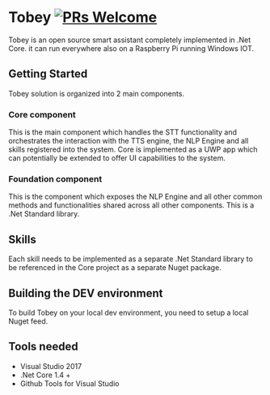 # Tobey [![PRs Welcome](https://img.shields.io/badge/PRs-welcome-brightgreen.svg?style=flat-square)](http://makeapullrequest.com)

Tobey is an open source smart assistant completely implemented in .Net Core. it can run everywhere also on a Raspberry Pi running Windows IOT.

## Getting Started

Tobey solution is organized into 2 main components.

### **Core component**
This is the main component which handles the STT functionality and orchestrates the interaction with the TTS engine, the NLP Engine and all skills registered into the system. Core is implemented as a UWP app which can potentially be extended to offer UI capabilities to the system.

### **Foundation component**
This is the component which exposes the NLP Engine and all other common methods and functionalities shared across all other components. This is a .Net Standard library. 

## Skills
Each skill needs to be implemented as a separate .Net Standard library to be referenced in the Core project as a separate Nuget package.

## Building the DEV environment

To build Tobey on your local dev environment, you need to setup a local Nuget feed.




## Tools needed

- Visual Studio 2017
- .Net Core 1.4 +
- Github Tools for Visual Studio



